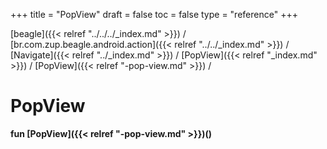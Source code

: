 +++
title = "PopView"
draft = false
toc = false
type = "reference"
+++

[beagle]({{< relref "../../../_index.md" >}}) / [br.com.zup.beagle.android.action]({{< relref "../../_index.md" >}}) / [Navigate]({{< relref "../_index.md" >}}) / [PopView]({{< relref "_index.md" >}}) / [PopView]({{< relref "-pop-view.md" >}}) / 



# PopView  
  
<b><b>fun [PopView]({{< relref "-pop-view.md" >}})()</b></b>  



